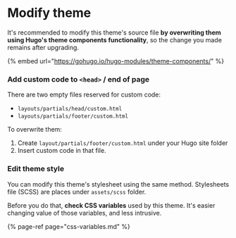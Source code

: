# Modify theme

It's recommended to modify this theme's source file **by overwriting them using Hugo's theme components functionality**, so the change you made remains after upgrading.

{% embed url="https://gohugo.io/hugo-modules/theme-components/" %}

### Add custom code to `<head>` / end of page

There are two empty files reserved for custom code:

* `layouts/partials/head/custom.html`
* `layouts/partials/footer/custom.html`

To overwrite them:

1. Create `layout/partials/footer/custom.html` under your Hugo site folder
2. Insert custom code in that file.

### Edit theme style

You can modify this theme's stylesheet using the same method. Stylesheets file \(SCSS\) are places under `assets/scss` folder.

Before you do that, **check CSS variables** used by this theme. It's easier changing value of those variables, and less intrusive.

{% page-ref page="css-variables.md" %}



